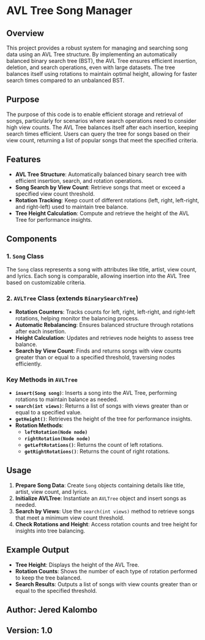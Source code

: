 # AVL Tree Song Manager

## Overview

This project provides a robust system for managing and searching song data using an AVL Tree structure. By implementing an automatically balanced binary search tree (BST), the AVL Tree ensures efficient insertion, deletion, and search operations, even with large datasets. The tree balances itself using rotations to maintain optimal height, allowing for faster search times compared to an unbalanced BST.

## Purpose

The purpose of this code is to enable efficient storage and retrieval of songs, particularly for scenarios where search operations need to consider high view counts. The AVL Tree balances itself after each insertion, keeping search times efficient. Users can query the tree for songs based on their view count, returning a list of popular songs that meet the specified criteria.

## Features

- **AVL Tree Structure**: Automatically balanced binary search tree with efficient insertion, search, and rotation operations.
- **Song Search by View Count**: Retrieve songs that meet or exceed a specified view count threshold.
- **Rotation Tracking**: Keep count of different rotations (left, right, left-right, and right-left) used to maintain tree balance.
- **Tree Height Calculation**: Compute and retrieve the height of the AVL Tree for performance insights.

## Components

### 1. `Song` Class

The `Song` class represents a song with attributes like title, artist, view count, and lyrics. Each song is comparable, allowing insertion into the AVL Tree based on customizable criteria.

### 2. `AVLTree` Class (extends `BinarySearchTree`)

- **Rotation Counters**: Tracks counts for left, right, left-right, and right-left rotations, helping monitor the balancing process.
- **Automatic Rebalancing**: Ensures balanced structure through rotations after each insertion.
- **Height Calculation**: Updates and retrieves node heights to assess tree balance.
- **Search by View Count**: Finds and returns songs with view counts greater than or equal to a specified threshold, traversing nodes efficiently.

### Key Methods in `AVLTree`

- **`insert(Song song)`**: Inserts a song into the AVL Tree, performing rotations to maintain balance as needed.
- **`search(int views)`**: Returns a list of songs with views greater than or equal to a specified value.
- **`getHeight()`**: Retrieves the height of the tree for performance insights.
- **Rotation Methods**:
  - **`leftRotation(Node node)`**
  - **`rightRotation(Node node)`**
  - **`getLeftRotations()`**: Returns the count of left rotations.
  - **`getRightRotations()`**: Returns the count of right rotations.

## Usage

1. **Prepare Song Data**: Create `Song` objects containing details like title, artist, view count, and lyrics.
2. **Initialize AVLTree**: Instantiate an `AVLTree` object and insert songs as needed.
3. **Search by Views**: Use the `search(int views)` method to retrieve songs that meet a minimum view count threshold.
4. **Check Rotations and Height**: Access rotation counts and tree height for insights into tree balancing.

## Example Output

- **Tree Height**: Displays the height of the AVL Tree.
- **Rotation Counts**: Shows the number of each type of rotation performed to keep the tree balanced.
- **Search Results**: Outputs a list of songs with view counts greater than or equal to the specified threshold.

## Author: Jered Kalombo  
## Version: 1.0
